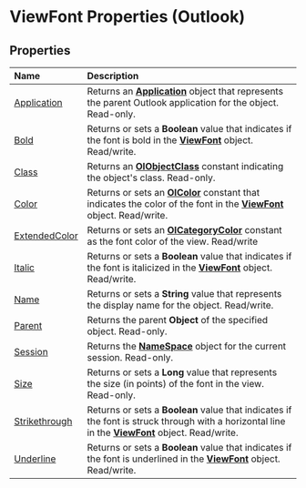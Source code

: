 
# ViewFont Properties (Outlook)

## Properties



|**Name**|**Description**|
|:-----|:-----|
|[Application](e309e0cc-8f4b-a309-01fd-53fe8ea384cf.md)|Returns an  **[Application](797003e7-ecd1-eccb-eaaf-32d6ddde8348.md)** object that represents the parent Outlook application for the object. Read-only.|
|[Bold](9a557c99-e23c-8104-9ab4-c8075e30d4f3.md)|Returns or sets a  **Boolean** value that indicates if the font is bold in the **[ViewFont](cbd7c6ce-f49a-1627-0ad9-a019911fb47b.md)** object. Read/write.|
|[Class](144da1db-4ee6-9e74-fb44-0a7a8562fc0c.md)|Returns an  **[OlObjectClass](33d724b3-df3c-2a7f-a80f-93b66d96f588.md)** constant indicating the object's class. Read-only.|
|[Color](294d2be7-b974-3750-438f-498eaa4d8604.md)|Returns or sets an  **[OlColor](b2a457b5-d331-58c4-f9cc-2d56c8edd5e4.md)** constant that indicates the color of the font in the **[ViewFont](cbd7c6ce-f49a-1627-0ad9-a019911fb47b.md)** object. Read/write.|
|[ExtendedColor](6d7c33a6-e69a-3449-1ede-d3919d774791.md)|Returns or sets an  **[OlCategoryColor](048bbc6b-c49f-68a3-ac59-b61204e5ef78.md)** constant as the font color of the view. Read/write|
|[Italic](d374bc9e-eba4-bd36-eda5-a95f5b91d094.md)|Returns or sets a  **Boolean** value that indicates if the font is italicized in the **[ViewFont](cbd7c6ce-f49a-1627-0ad9-a019911fb47b.md)** object. Read/write.|
|[Name](4274070a-4271-a4d7-9660-e6cef5ae8a66.md)|Returns or sets a  **String** value that represents the display name for the object. Read/write.|
|[Parent](3e9c2681-7b96-4408-f6c8-c86efbeb50fc.md)|Returns the parent  **Object** of the specified object. Read-only.|
|[Session](8f126189-3bec-6eee-1e62-b178738d361b.md)|Returns the  **[NameSpace](f0dcaa19-07f5-5d42-a3bf-2e42b7885644.md)** object for the current session. Read-only.|
|[Size](3eecba24-6e4e-637f-bffb-21def66127d8.md)|Returns or sets a  **Long** value that represents the size (in points) of the font in the view. Read-only.|
|[Strikethrough](d3423e4d-838b-5e0c-9ad7-0f3e50a9a1bc.md)|Returns or sets a  **Boolean** value that indicates if the font is struck through with a horizontal line in the **[ViewFont](cbd7c6ce-f49a-1627-0ad9-a019911fb47b.md)** object. Read/write.|
|[Underline](adfdcedb-5c77-00a1-0850-9d3c6490cb2c.md)|Returns or sets a  **Boolean** value that indicates if the font is underlined in the **[ViewFont](cbd7c6ce-f49a-1627-0ad9-a019911fb47b.md)** object. Read/write.|

